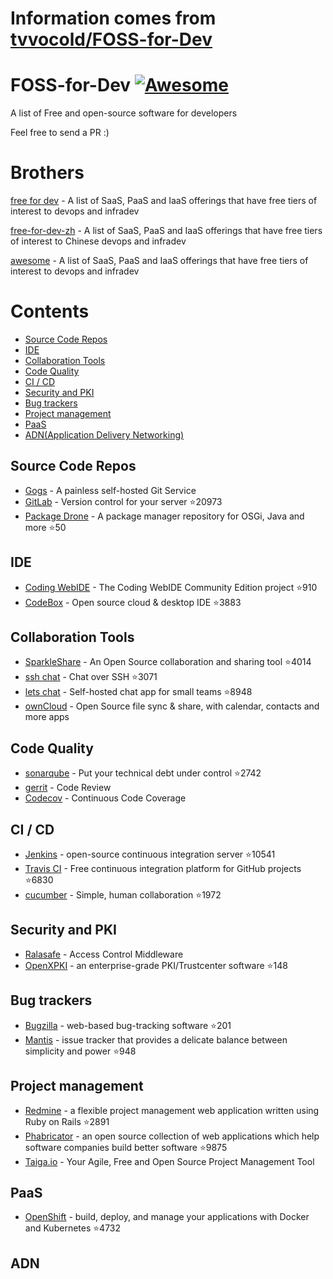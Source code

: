 # Information comes from [tvvocold/FOSS-for-Dev](https://github.com/tvvocold/FOSS-for-Dev)
# FOSS-for-Dev  [![Awesome](https://cdn.rawgit.com/sindresorhus/awesome/d7305f38d29fed78fa85652e3a63e154dd8e8829/media/badge.svg)](https://github.com/sindresorhus/awesome)
A list of Free and open-source software for developers

 
Feel free to send a PR :)
# Brothers
[free for dev](https://github.com/ripienaar/free-for-dev) - A list of SaaS, PaaS and IaaS offerings that have free tiers of interest to devops and infradev

[free-for-dev-zh](https://github.com/qinghuaiorg/free-for-dev-zh) - A list of SaaS, PaaS and IaaS offerings that have free tiers of interest to Chinese devops and infradev

[awesome](https://github.com/sindresorhus/awesome) - A list of SaaS, PaaS and IaaS offerings that have free tiers of interest to devops and infradev


# Contents
   * [Source Code Repos](#source-code-repos)
   * [IDE](#ide)
   * [Collaboration Tools](#collaboration-tools)
   * [Code Quality](#code-quality)
   * [CI / CD](#ci--cd)
   * [Security and PKI](#security-and-pki)
   * [Bug trackers](#bug-trackers)
   * [Project management](#project-management)
   * [PaaS](#paas)
   * [ADN(Application Delivery Networking)](#adn)


## Source Code Repos 

 * [Gogs](https://github.com/gogits/gogs)  - A painless self-hosted Git Service 
 * [GitLab](https://github.com/gitlabhq/gitlabhq) - Version control for your server :star:20973
 * [Package Drone](https://github.com/eclipse/packagedrone) - A package manager repository for OSGi, Java and more :star:50


## IDE 

 * [Coding WebIDE](https://github.com/Coding/WebIDE) - The Coding WebIDE Community Edition project :star:910
 * [CodeBox](https://github.com/CodeboxIDE/codebox) - Open source cloud & desktop IDE :star:3883


## Collaboration Tools

 * [SparkleShare](https://github.com/hbons/SparkleShare) - An Open Source collaboration and sharing tool :star:4014
 * [ssh chat](https://github.com/shazow/ssh-chat) - Chat over SSH  :star:3071
 * [lets chat](https://github.com/sdelements/lets-chat) - Self-hosted chat app for small teams :star:8948
 * [ownCloud](https://owncloud.org) - Open Source file sync & share, with calendar, contacts and more apps

## Code Quality

 * [sonarqube](https://github.com/SonarSource/sonarqube) - Put your technical debt under control :star:2742
 * [gerrit](https://gerrit.googlesource.com/) - Code Review
 * [Codecov](https://codecov.io/) - Continuous Code Coverage


## CI / CD

 * [Jenkins](https://github.com/jenkinsci/jenkins) - open-source continuous integration server :star:10541
 * [Travis CI](https://github.com/travis-ci/travis-ci) - Free continuous integration platform for GitHub projects :star:6830
 * [cucumber](https://github.com/cucumber/cucumber) - Simple, human collaboration  :star:1972


## Security and PKI

 * [Ralasafe](http://sourceforge.net/projects/ralasafe/) - Access Control Middleware
 * [OpenXPKI](https://github.com/openxpki/openxpki) - an enterprise-grade PKI/Trustcenter software :star:148


## Bug trackers

* [Bugzilla](https://github.com/bugzilla/bugzilla) - web-based bug-tracking software :star:201
* [Mantis](https://github.com/mantisbt/mantisbt) - issue tracker that provides a delicate balance between simplicity and power :star:948


## Project management
* [Redmine](https://github.com/redmine/redmine) - a flexible project management web application written using Ruby on Rails :star:2891
* [Phabricator](https://github.com/phacility/phabricator) - an open source collection of web applications which help software companies build better software :star:9875
* [Taiga.io](https://github.com/taigaio) - Your Agile, Free and Open Source Project Management Tool

## PaaS

 * [OpenShift](https://github.com/openshift/origin) - build, deploy, and manage your applications with Docker and Kubernetes :star:4732

## ADN 
  
 

